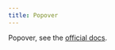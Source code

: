 ```yaml
---
title: Popover
---
```


Popover, see the <a href="https://getbootstrap.com/docs/4.1/components/popovers/">official docs</a>.